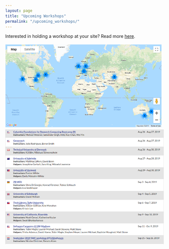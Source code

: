 ```yaml
---
layout: page
title: "Upcoming Workshops"
permalink: "/upcoming_workshops/"
---
```


Interested in holding a workshop at your site? Read more [here](http:/carpentries.org/workshops/).

<img src="../images/upcoming_workshops_map.png">
<img src="../images/upcoming_workshops_large.png">
